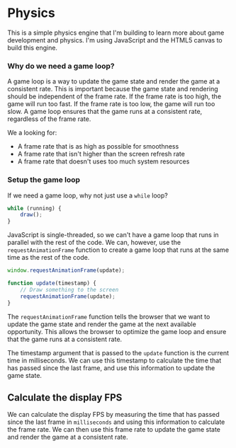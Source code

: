 # Physics

This is a simple physics engine that I'm building to learn more about game development and physics. I'm using JavaScript and the HTML5 canvas to build this engine.

### Why do we need a game loop?

A game loop is a way to update the game state and render the game at a consistent rate. This is important because the game state and rendering should be independent of the frame rate. If the frame rate is too high, the game will run too fast. If the frame rate is too low, the game will run too slow. A game loop ensures that the game runs at a consistent rate, regardless of the frame rate.

We a looking for:

- A frame rate that is as high as possible for smoothness
- A frame rate that isn't higher than the screen refresh rate
- A frame rate that doesn't uses too much system resources

### Setup the game loop

If we need a game loop, why not just use a `while` loop? 

```javascript
while (running) {
    draw();
}
```
JavaScript is single-threaded, so we can't have a game loop that runs in parallel with the rest of the code. We can, however, use the `requestAnimationFrame` function to create a game loop that runs at the same time as the rest of the code.


```javascript
window.requestAnimationFrame(update);

function update(timestamp) {
    // Draw something to the screen
    requestAnimationFrame(update);
}
```

The `requestAnimationFrame` function tells the browser that we want to update the game state and render the game at the next available opportunity. This allows the browser to optimize the game loop and ensure that the game runs at a consistent rate.

The timestamp argument that is passed to the `update` function is the current time in milliseconds. We can use this timestamp to calculate the time that has passed since the last frame, and use this information to update the game state.

## Calculate the display FPS

We can calculate the display FPS by measuring the time that has passed since the last frame in `milliseconds` and using this information to calculate the frame rate. We can then use this frame rate to update the game state and render the game at a consistent rate.

